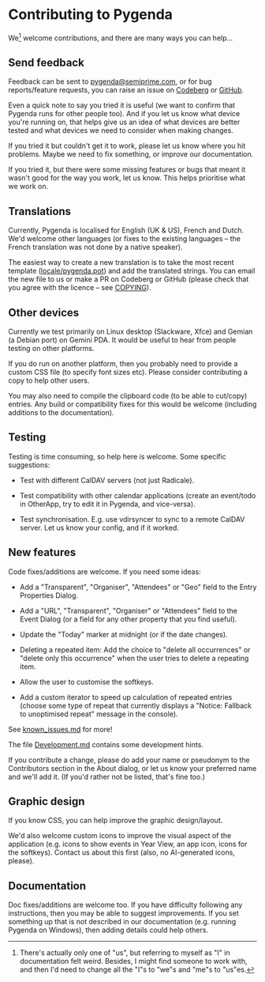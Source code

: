 Contributing to Pygenda
=======================
We[^1] welcome contributions, and there are many ways you can help...

[^1]: There's actually only one of "us", but referring to myself as
"I" in documentation felt weird. Besides, I might find someone to work
with, and then I'd need to change all the "I"s to "we"s and "me"s to
"us"es.

Send feedback
-------------
Feedback can be sent to pygenda@semiprime.com, or for bug
reports/feature requests, you can raise an issue on
[Codeberg](https://codeberg.org/semiprime/pygenda) or
[GitHub](https://github.com/semiprime/pygenda).

Even a quick note to say you tried it is useful (we want to confirm
that Pygenda runs for other people too). And if you let us know what
device you're running on, that helps give us an idea of what devices
are better tested and what devices we need to consider when making
changes.

If you tried it but couldn't get it to work, please let us know where
you hit problems. Maybe we need to fix something, or improve our
documentation.

If you tried it, but there were some missing features or bugs that
meant it wasn't good for the way you work, let us know. This helps
prioritise what we work on.

Translations
------------
Currently, Pygenda is localised for English (UK & US), French and Dutch.
We'd welcome other languages (or fixes to the existing languages –
the French translation was not done by a native speaker).

The easiest way to create a new translation is to take the most recent
template ([locale/pygenda.pot](../pygenda/locale/pygenda.pot)) and add
the translated strings. You can email the new file to us or make a PR
on Codeberg or GitHub (please check that you agree with the licence –
see [COPYING](../COPYING)).

Other devices
-------------
Currently we test primarily on Linux desktop (Slackware, Xfce) and
Gemian (a Debian port) on Gemini PDA. It would be useful to hear from
people testing on other platforms.

If you do run on another platform, then you probably need to provide a
custom CSS file (to specify font sizes etc). Please consider contributing
a copy to help other users.

You may also need to compile the clipboard code (to be able to cut/copy)
entries. Any build or compatibility fixes for this would be welcome
(including additions to the documentation).

Testing
-------
Testing is time consuming, so help here is welcome. Some specific
suggestions:

* Test with different CalDAV servers (not just Radicale).

* Test compatibility with other calendar applications (create an event/todo
  in OtherApp, try to edit it in Pygenda, and vice-versa).

* Test synchronisation. E.g. use vdirsyncer to sync to a remote CalDAV
  server. Let us know your config, and if it worked.

New features
------------
Code fixes/additions are welcome. If you need some ideas:

* Add a "Transparent", "Organiser", "Attendees" or "Geo" field to the
  Entry Properties Dialog.

* Add a "URL", "Transparent", "Organiser" or "Attendees" field to the
  Event Dialog (or a field for any other property that you find useful).

* Update the "Today" marker at midnight (or if the date changes).

* Deleting a repeated item: Add the choice to "delete all occurrences"
  or "delete only this occurrence" when the user tries to delete a
  repeating item.

* Allow the user to customise the softkeys.

* Add a custom iterator to speed up calculation of repeated entries
  (choose some type of repeat that currently displays a "Notice:
  Fallback to unoptimised repeat" message in the console).

See [known_issues.md](known_issues.md) for more!

The file [Development.md](Development.md) contains some development hints.

If you contribute a change, please do add your name or pseudonym to
the Contributors section in the About dialog, or let us know your
preferred name and we'll add it. (If you'd rather not be listed,
that's fine too.)

Graphic design
--------------
If you know CSS, you can help improve the graphic design/layout.

We'd also welcome custom icons to improve the visual aspect of the
application (e.g. icons to show events in Year View, an app icon,
icons for the softkeys). Contact us about this first (also, no
AI-generated icons, please).

Documentation
-------------
Doc fixes/additions are welcome too. If you have difficulty following
any instructions, then you may be able to suggest improvements. If you
set something up that is not described in our documentation (e.g.
running Pygenda on Windows), then adding details could help others.
